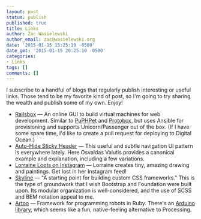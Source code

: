 ```yaml
---
layout: post
status: publish
published: true
title: Links
author: Zac Wasielewski
author_email: zac@wasielewski.org
date: '2015-01-15 15:25:10 -0500'
date_gmt: '2015-01-15 20:25:10 -0500'
categories:
- Links
tags: []
comments: []
---
```

I subscribe to a handful of blogs that regularly publish interesting or useful links. Those tend to be my favorite kind of post, so I'm going to try sharing the wealth and publish some of my own. Enjoy!

- [Railsbox](https://railsbox.io) — An online GUI to build virtual machines for web development. Similar to [PuPHPet](https://puphpet.com/) and [Protobox](http://getprotobox.com/), but uses Ansible for provisioning and supports Unicorn/Passenger out of the box. (If I have some spare time, I'd like to create a pull request for deploying to Digital Ocean.)
- [Auto-Hide Sticky Header](http://osvaldas.info/auto-hide-sticky-header) — This useful and subtle navigation UI pattern is everywhere lately. Here Osvaldas Valutis provides a canonical example and explanation, including a few variations.
- [Lorraine Loots on Instagram](http://instagram.com/lorraineloots) — Lorraine creates tiny, amazing drawing and paintings. Get lost in her Instagram feed!
- [Skyline](http://skyline.is/) — "A starting point for building custom CSS frameworks." This is the type of groundwork that I wish Bootstrap and Foundation were built upon. Its modular organization is well-considered, and the use of SCSS and BEM notation appeal to me.
- [Artoo](http://artoo.io/) — Framework for programming robots in Ruby. There's an [Arduino library](http://artoo.io/documentation/platforms/arduino/), which seems like a fun, native-feeling alternative to Processing.
